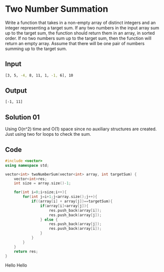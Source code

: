 # Two Number Summation

Write a function that takes in a non-empty array of distinct integers and an integer representing a target sum. If any two numbers in the input array sum up to the target sum, the function should return them in an array, in sorted order. If no two numbers sum up to the target sum, then the function will return an empty array. Assume that there will be one pair of numbers summing up to the target sum.

## Input

```sh
[3, 5, -4, 8, 11, 1, -1, 6], 10
```

## Output

```sh
[-1, 11]
```

## Solution 01

Using O(n^2) time and O(1) space since no auxiliary structures are created.
Just using two for loops to check the sum.

## Code

```cpp
#include <vector>
using namespace std;

vector<int> twoNumberSum(vector<int> array, int targetSum) {
    vector<int>res;
    int size = array.size()-1;

    for(int i=0;i<size;i++){
        for(int j=i+1;j<array.size();j++){
            if((array[i] + array[j])==targetSum){
                if(array[i]<array[j]){
                    res.push_back(array[i]);
                    res.push_back(array[j]);
    			} else {
					res.push_back(array[j]);
					res.push_back(array[i]);
				}
			}
		}
	}
	return res;
}

```

Hello Hello
